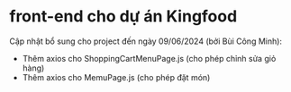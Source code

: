 # front-end cho dự án Kingfood
Cập nhật bổ sung cho project đến ngày 09/06/2024 (bởi Bùi Công Minh):
- Thêm axios cho ShoppingCartMenuPage.js (cho phép chỉnh sửa giỏ hàng)
- Thêm axios cho MemuPage.js (cho phép đặt món)

